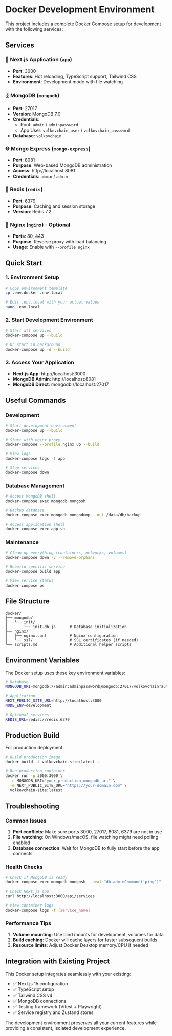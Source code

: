 # Docker Development Environment

This project includes a complete Docker Compose setup for development with the following services:

## Services

### 🚀 Next.js Application (`app`)
- **Port**: 3000
- **Features**: Hot reloading, TypeScript support, Tailwind CSS
- **Environment**: Development mode with file watching

### 🗄️ MongoDB (`mongodb`)
- **Port**: 27017
- **Version**: MongoDB 7.0
- **Credentials**: 
  - Root: `admin` / `adminpassword`
  - App User: `volkovchain_user` / `volkovchain_password`
- **Database**: `volkovchain`

### 🌐 Mongo Express (`mongo-express`)
- **Port**: 8081
- **Purpose**: Web-based MongoDB administration
- **Access**: http://localhost:8081
- **Credentials**: `admin` / `admin`

### 🔴 Redis (`redis`)
- **Port**: 6379
- **Purpose**: Caching and session storage
- **Version**: Redis 7.2

### 🔄 Nginx (`nginx`) - Optional
- **Ports**: 80, 443
- **Purpose**: Reverse proxy with load balancing
- **Usage**: Enable with `--profile nginx`

## Quick Start

### 1. Environment Setup
```bash
# Copy environment template
cp .env.docker .env.local

# Edit .env.local with your actual values
nano .env.local
```

### 2. Start Development Environment
```bash
# Start all services
docker-compose up --build

# Or start in background
docker-compose up -d --build
```

### 3. Access Your Application
- **Next.js App**: http://localhost:3000
- **MongoDB Admin**: http://localhost:8081
- **MongoDB Direct**: mongodb://localhost:27017

## Useful Commands

### Development
```bash
# Start development environment
docker-compose up --build

# Start with nginx proxy
docker-compose --profile nginx up --build

# View logs
docker-compose logs -f app

# Stop services
docker-compose down
```

### Database Management
```bash
# Access MongoDB shell
docker-compose exec mongodb mongosh

# Backup database
docker-compose exec mongodb mongodump --out /data/db/backup

# Access application shell
docker-compose exec app sh
```

### Maintenance
```bash
# Clean up everything (containers, networks, volumes)
docker-compose down -v --remove-orphans

# Rebuild specific service
docker-compose build app

# View service status
docker-compose ps
```

## File Structure

```
docker/
├── mongodb/
│   └── init/
│       └── init-db.js      # Database initialization
├── nginx/
│   ├── nginx.conf          # Nginx configuration
│   └── ssl/                # SSL certificates (if needed)
└── scripts.md              # Additional helper scripts
```

## Environment Variables

The Docker setup uses these key environment variables:

```bash
# Database
MONGODB_URI=mongodb://admin:adminpassword@mongodb:27017/volkovchain?authSource=admin

# Application
NEXT_PUBLIC_SITE_URL=http://localhost:3000
NODE_ENV=development

# Optional services
REDIS_URL=redis://redis:6379
```

## Production Build

For production deployment:

```bash
# Build production image
docker build -t volkovchain-site:latest .

# Run production container
docker run -p 3000:3000 \
  -e MONGODB_URI="your_production_mongodb_uri" \
  -e NEXT_PUBLIC_SITE_URL="https://your-domain.com" \
  volkovchain-site:latest
```

## Troubleshooting

### Common Issues

1. **Port conflicts**: Make sure ports 3000, 27017, 8081, 6379 are not in use
2. **File watching**: On Windows/macOS, file watching might need polling enabled
3. **Database connection**: Wait for MongoDB to fully start before the app connects

### Health Checks

```bash
# Check if MongoDB is ready
docker-compose exec mongodb mongosh --eval "db.adminCommand('ping')"

# Check Next.js app
curl http://localhost:3000/api/services

# View container logs
docker-compose logs -f [service_name]
```

### Performance Tips

1. **Volume mounting**: Use bind mounts for development, volumes for data
2. **Build caching**: Docker will cache layers for faster subsequent builds
3. **Resource limits**: Adjust Docker Desktop memory/CPU if needed

## Integration with Existing Project

This Docker setup integrates seamlessly with your existing:
- ✅ Next.js 15 configuration
- ✅ TypeScript setup
- ✅ Tailwind CSS v4
- ✅ MongoDB connections
- ✅ Testing framework (Vitest + Playwright)
- ✅ Service registry and Zustand stores

The development environment preserves all your current features while providing a consistent, isolated development experience.